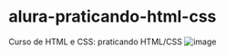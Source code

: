 # alura-praticando-html-css
Curso de HTML e CSS: praticando HTML/CSS
![image](https://user-images.githubusercontent.com/53664407/216701920-5b8d3065-c6c4-4252-9483-8d23f7e6c51a.png)
